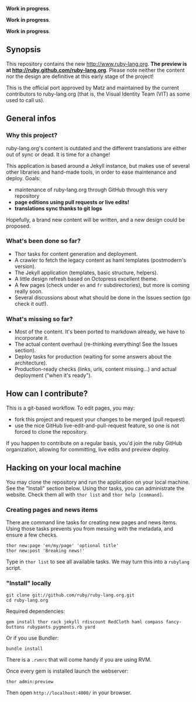 **Work in progress**.

**Work in progress**.

**Work in progress**.

## Synopsis

This repository contains the new http://www.ruby-lang.org. **The preview is at http://ruby.github.com/ruby-lang.org**. Please note neither the content nor the design are definitive at this early stage of the project!

This is the official port approved by Matz and maintained by the current contributors to ruby-lang.org (that is, the Visual Identity Team (VIT) as some used to call us).

## General infos

### Why this project?

ruby-lang.org's content is outdated and the different translations are either out of sync or dead. It is time for a change!

This application is based around a Jekyll instance, but makes use of several other libraries and hand-made tools, in order to ease maintenance and deploy.
Goals:

* maintenance of ruby-lang.org through GitHub through this very repository
* **page editions using pull requests or live edits!**
* **translations sync thanks to git logs**

Hopefully, a brand new content will be written, and a new design could be proposed.

### What's been done so far?

* Thor tasks for content generation and deployment.
* A crawler to fetch the legacy content as haml templates (postmodern's version).
* The Jekyll application (templates, basic structure, helpers).
* A little design refresh based on Octopress excellent theme.
* A few pages (check under `en` and `fr` subdirectories), but more is coming really soon.
* Several discussions about what should be done in the Issues section (go check it out!).

### What's missing so far?

* Most of the content. It's been ported to markdown already, we have to incorporate it.
* The actual content overhaul (re-thinking everything! See the Issues section).
* Deploy tasks for production (waiting for some answers about the architecture).
* Production-ready checks (links, urls, content missing…) and actual deployment ("when it's ready").

## How can I contribute?

This is a git-based workflow. To edit pages, you may:

* fork this project and request your changes to be merged (pull request)
* use the nice GitHub live-edit-and-pull-request feature, so one is not forced to clone the repository.

If you happen to contribute on a regular basis, you'd join the ruby GitHub organization, allowing for committing, live edits and preview deploy.

## Hacking on your local machine

You may clone the repository and run the application on your local machine. See the "Install" section below. Using thor tasks, you can administrate the website. Check them all with `thor list` and `thor help [command]`.

### Creating pages and news items

There are command line tasks for creating new pages and news items. Using those tasks prevents you from messing with the metadata, and ensure a few checks.

    thor new:page 'en/my/page' 'optional title'
    thor new:post 'Breaking news!'

Type in `thor list` to see all available tasks. We may turn this into a `rubylang` script.

### "Install" locally

    git clone git://github.com/ruby/ruby-lang.org.git
    cd ruby-lang.org

Required dependencies:

    gem install thor rack jekyll rdiscount RedCloth haml compass fancy-buttons rubypants pygments.rb yard

Or if you use Bundler:

    bundle install

There is a `.rvmrc` that will come handy if you are using RVM.

Once every gem is installed launch the webserver:

    thor admin:preview

Then open `http://localhost:4000/` in your browser.

